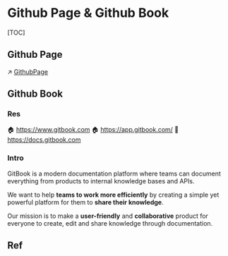 # Github Page & Github Book

[TOC]



## Github Page
↗ [GithubPage](../../../👁️%20Operations%20Management/🛬%20Deployment/Web%20Frontend%20Deployment/🐫%20PageHosting/GithubPage.md)



## Github Book
### Res
🏠 https://www.gitbook.com
🏠 https://app.gitbook.com/
📂 https://docs.gitbook.com


### Intro
GitBook is a modern documentation platform where teams can document everything from products to internal knowledge bases and APIs.

We want to help **teams to work more efficiently** by creating a simple yet powerful platform for them to **share their knowledge**.

Our mission is to make a **user-friendly** and **collaborative** product for everyone to create, edit and share knowledge through documentation.



## Ref

